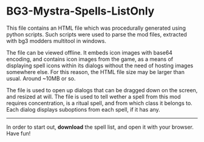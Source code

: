 # BG3-Mystra-Spells-ListOnly

This file contains an HTML file which was procedurally generated using python scripts. Such scripts were used to parse the mod files, extracted with bg3 modders multitool in windows.

The file can be viewed offline. It embeds icon images with base64 encoding, and contains icon images from the game, as a means of displaying spell icons within its dialogs without the need of hosting images somewhere else. For this reason, the HTML file size may be larger than usual. Around ~10MB or so.

The file is used to open up dialogs that can be dragged down on the screen, and resized at will. The file is used to tell wether a spell from this mod requires concentration, is a ritual spell, and from which class it belongs to. Each dialog displays suboptions from each spell, if it has any.

---

In order to start out, **download** the spell list, and open it with your browser. Have fun!

